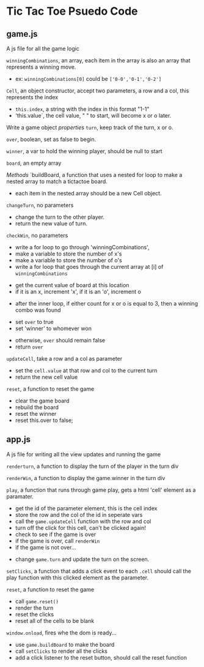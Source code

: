 # Tic Tac Toe Psuedo Code
## game.js
A js file for all the game logic

`winningCombinations`, an array, each item in the array is also an array that represents a winning move.
+ ex: `winningCombinations[0]` could be  `['0-0','0-1','0-2']`

`Cell`, an object constructor, accept two parameters, a row and a col, 
this represents the index 
+ `this.index`, a string with the index in this format "1-1"
+ 'this.value`, the cell value, " " to start, will become x or o later.

Write a game object
*properties*
`turn`, keep track of the turn, x or o.

`over`, boolean, set as false to begin.
	
`winner`, a var to hold the winning player, should be null to start
	
`board`, an empty array
	
*Methods*
`buildBoard, a function that uses a nested for loop to make a nested array to match a tictactoe board.
+ each item in the nested array should be a new Cell object.
	
`changeTurn`, no parameters 
 + change the turn to the other player. 
 + return the new value of turn.

`checkWin`, no parameters
 + write a for loop to go through 'winningCombinations',
 + make a variable to store the number of x's
 + make a variable to store the number of o's
 + write a for loop that goes through the current array at [i] of `winningCombinations`
  - get the current value of board at this location
  - if it is an x, increment 'x', if it is an 'o', increment o
 + after the inner loop, if either count for x or o is equal to 3, then a winning combo was found
  - set `over` to true
  - set 'winner' to whomever won
 + otherwise, `over` should remain false
 + return `over`
	
`updateCell`, take a row and a col as parameter
 + set the `cell.value` at that row and col to the current turn 
 + return the new cell value 

`reset`, a function to reset the game
 + clear the game board
 + rebuild the board
 + reset the winner
 + reset this.over to false;

## app.js
A js file for writing all the view updates and running the game


`renderturn`, a function to display the turn of the player in the turn div

`renderWin`, a function to display the game.winner in the turn div

`play`, a function that runs through game play, gets a html 'cell' element as
a paramater.
+ get the id of the parameter element, this is the cell index
+ store the row and the col of the id in seperate vars
+ call the `game.updateCell` function with the row and col
+ turn off the click for this cell, can't be clicked again!
+ check to see if the game is over
+ if the game is over, call `renderWin`
+ if the game is not over...
 - change `game.turn` and update the turn on the screen.

`setClicks`, a function that adds a click event to each `.cell`
should call the play function with this clicked element as the parameter.

`reset`, a function to reset the game
+ call `game.reset()`
+ render the turn
+ reset the clicks
+ reset all of the cells to be blank

`window.onload`, fires whe the dom is ready...
+ use `game.buildBoard` to make the board
+ call `setClicks` to render all the clicks
+ add a click listener to the reset button, should call the reset function

